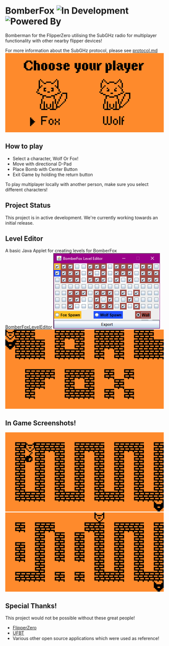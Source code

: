 # BomberFox ![In Development](https://img.shields.io/badge/In%20Development-green) ![Powered By](https://img.shields.io/badge/Powered_By-Autism-purple)
Bomberman for the FlipperZero utilising the SubGHz radio for multiplayer functionality with other nearby flipper devices!

For more information about the SubGHz protocol, please see [protocol.md](protocol.md)
![Screenshot of the Main Menu](images/MenuScreenshot.png)

## How to play
- Select a character, Wolf Or Fox!
- Move with directional D-Pad
- Place Bomb with Center Button
- Exit Game by holding the return button

To play multiplayer locally with another person, make sure you select different characters!

## Project Status
This project is in active development. We're currently working towards an initial release.

## Level Editor
A basic Java Applet for creating levels for BomberFox
[BomberFoxLevelEditor](https://github.com/BeanGirlThing/BomberFoxLevelEditor)
![Java Applet Level Editor](images/LevelEditor.png)
![The Edited Level InGame](images/LevelEditorIngame.png)

## In Game Screenshots!
![InGame screenshot of an unmodified board](images/InGameScreenshot.png)
![InGame screenshot after blowing up a few walls](images/GameScreenshot2.png)

## Special Thanks! 
This project would not be possible without these great people!
- [FlipperZero](https://github.com/flipperdevices)
- [UFBT](https://github.com/flipperdevices/flipperzero-ufbt)
- Various other open source applications which were used as reference!
